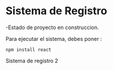 <h1>Sistema de Registro</h1>
  
-Estado de proyecto en construccion.

Para ejecutar el sistema, debes poner :

```npm install react```

Sistema de registro 2
